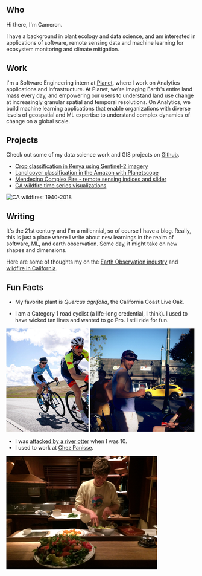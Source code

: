 ## Who
Hi there, I'm Cameron.

I have a background in plant ecology and data science, and am interested in applications of software, remote sensing data and machine learning for ecosystem monitoring and climate mitigation.


## Work
I'm a Software Engineering intern at [Planet](https://www.planet.com/), where I work on Analytics applications and infrastructure. At Planet, we're imaging Earth's entire land mass every day, and empowering our users to understand land use change at increasingly granular spatial and temporal resolutions. On Analytics, we build machine learning applications that enable organizations with diverse levels of geospatial and ML expertise to understand complex dynamics of change on a global scale.


## Projects
Check out some of my data science work and GIS projects on [Github](https://github.com/cameronbronstein).

* [Crop classification in Kenya using Sentinel-2 imagery](https://github.com/cameronbronstein/iclr-radiant-crops)
* [Land cover classification in the Amazon with Planetscope](https://github.com/cameronbronstein/Planet-Amazon-Deep-Learning)
* [Mendecino Complex Fire - remote sensing indices and slider](https://cambostein.users.earthengine.app/view/mendocino-complex-fire)
* [CA wildfire time series visualizations](https://github.com/cameronbronstein/ca_wildfire_timeseries)

![CA wildfires: 1940-2018](assets/img/ca_wildfire.gif)


## Writing
It's the 21st century and I'm a millennial, so of course I have a blog. Really, this is just a place where I write about new learnings in the realm of software, ML, and earth observation. Some day, it might take on new shapes and dimensions.

Here are some of thoughts my on the [Earth Observation industry](https://medium.com/@cambostein/reflections-on-ard19-ce9dddc7e64f) and [wildfire in California](https://medium.com/@cambostein/visualizing-the-mendocino-complex-fire-with-google-earth-engine-a5df0823e02c).


## Fun Facts
* My favorite plant is _Quercus agrifolia_, the California Coast Live Oak.

* I am a Category 1 road cyclist (a life-long credential, I think). I used to have wicked tan lines and wanted to go Pro. I still ride for fun.

<p float="left">
  <img src="assets/img/glory_days.jpg" alt="glory days " height="273" />
  <img src="assets/img/biketan.jpg" alt="bike days " height="273" />
</p>

* I was [attacked by a river otter](https://www.wemjournal.org/article/S1080-6032(07)70202-8/fulltext) when I was 10.
* I used to work at [Chez Panisse](https://www.chezpanisse.com/about/chez-panisse).

<img src="assets/img/salad_fingers.png" alt="Chez Panisse" width="400">